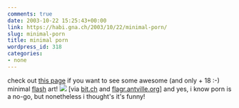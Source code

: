 ```yaml
---
comments: true
date: 2003-10-22 15:25:43+00:00
link: https://habi.gna.ch/2003/10/22/minimal-porn/
slug: minimal-porn
title: minimal porn
wordpress_id: 318
categories:
- none
---
```


check out [this page](http://www.ecn.org/sexyshock/start.swf) if you want to see some awesome (and only + 18 :-) minimal [flash](http://www.macromedia.com/software/flash/) art!
[![](https://habi.gna.ch/blog/images/minimalporn-tm.jpg)](https://habi.gna.ch/blog/images/minimalporn.gif)
[via [bit.ch](http://bit.ch/) and [flagr.antville.org](http://flagr.antville.org/)]
and yes, i know porn is a no-go, but nonetheless i thought's it's funny!
